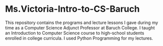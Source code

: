 # Ms.Victoria-Intro-to-CS-Baruch
This repository contains the programs and lecture lessons I gave during my time as a Computer Science Adjunct Professor at Baruch College. I taught an Introduction to Computer Science course to high-school students enrolled in college curricula. I used Python Programming for my lectures.
